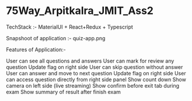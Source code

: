 # 75Way_Arpitkalra_JMIT_Ass2

TechStack :- MaterialUI + React+Redux + Typescript 

Snapshoot of application :- quiz-app.png 

Features of Application:-

User can see all questions and answers
User can mark for review any question
Update flag on right side
User can skip question without answer
User can answer and move to next  question
Update flag on right side
User can access question directly from right side panel
Show count down
Show camera on left side (live streaming)
Show confirm before exit tab during exam
Show summary of result after finish exam

